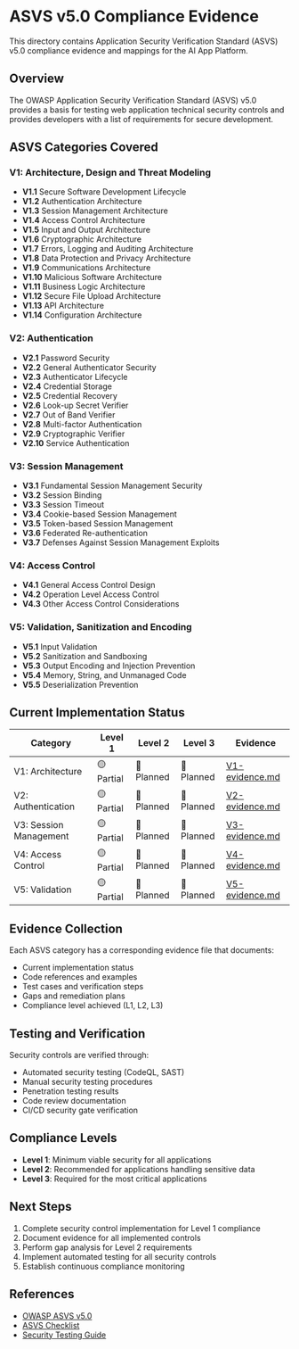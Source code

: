 # ASVS v5.0 Compliance Evidence

This directory contains Application Security Verification Standard (ASVS) v5.0 compliance evidence and mappings for the AI App Platform.

## Overview

The OWASP Application Security Verification Standard (ASVS) v5.0 provides a basis for testing web application technical security controls and provides developers with a list of requirements for secure development.

## ASVS Categories Covered

### V1: Architecture, Design and Threat Modeling
- **V1.1** Secure Software Development Lifecycle
- **V1.2** Authentication Architecture
- **V1.3** Session Management Architecture
- **V1.4** Access Control Architecture
- **V1.5** Input and Output Architecture
- **V1.6** Cryptographic Architecture
- **V1.7** Errors, Logging and Auditing Architecture
- **V1.8** Data Protection and Privacy Architecture
- **V1.9** Communications Architecture
- **V1.10** Malicious Software Architecture
- **V1.11** Business Logic Architecture
- **V1.12** Secure File Upload Architecture
- **V1.13** API Architecture
- **V1.14** Configuration Architecture

### V2: Authentication
- **V2.1** Password Security
- **V2.2** General Authenticator Security
- **V2.3** Authenticator Lifecycle
- **V2.4** Credential Storage
- **V2.5** Credential Recovery
- **V2.6** Look-up Secret Verifier
- **V2.7** Out of Band Verifier
- **V2.8** Multi-factor Authentication
- **V2.9** Cryptographic Verifier
- **V2.10** Service Authentication

### V3: Session Management
- **V3.1** Fundamental Session Management Security
- **V3.2** Session Binding
- **V3.3** Session Timeout
- **V3.4** Cookie-based Session Management
- **V3.5** Token-based Session Management
- **V3.6** Federated Re-authentication
- **V3.7** Defenses Against Session Management Exploits

### V4: Access Control
- **V4.1** General Access Control Design
- **V4.2** Operation Level Access Control
- **V4.3** Other Access Control Considerations

### V5: Validation, Sanitization and Encoding
- **V5.1** Input Validation
- **V5.2** Sanitization and Sandboxing
- **V5.3** Output Encoding and Injection Prevention
- **V5.4** Memory, String, and Unmanaged Code
- **V5.5** Deserialization Prevention

## Current Implementation Status

| Category | Level 1 | Level 2 | Level 3 | Evidence |
|----------|---------|---------|---------|----------|
| V1: Architecture | 🟡 Partial | 🔴 Planned | 🔴 Planned | [V1-evidence.md](V1-evidence.md) |
| V2: Authentication | 🟡 Partial | 🔴 Planned | 🔴 Planned | [V2-evidence.md](V2-evidence.md) |
| V3: Session Management | 🟡 Partial | 🔴 Planned | 🔴 Planned | [V3-evidence.md](V3-evidence.md) |
| V4: Access Control | 🟡 Partial | 🔴 Planned | 🔴 Planned | [V4-evidence.md](V4-evidence.md) |
| V5: Validation | 🟡 Partial | 🔴 Planned | 🔴 Planned | [V5-evidence.md](V5-evidence.md) |

## Evidence Collection

Each ASVS category has a corresponding evidence file that documents:
- Current implementation status
- Code references and examples
- Test cases and verification steps
- Gaps and remediation plans
- Compliance level achieved (L1, L2, L3)

## Testing and Verification

Security controls are verified through:
- Automated security testing (CodeQL, SAST)
- Manual security testing procedures
- Penetration testing results
- Code review documentation
- CI/CD security gate verification

## Compliance Levels

- **Level 1**: Minimum viable security for all applications
- **Level 2**: Recommended for applications handling sensitive data
- **Level 3**: Required for the most critical applications

## Next Steps

1. Complete security control implementation for Level 1 compliance
2. Document evidence for all implemented controls
3. Perform gap analysis for Level 2 requirements
4. Implement automated testing for all security controls
5. Establish continuous compliance monitoring

## References

- [OWASP ASVS v5.0](https://owasp.org/www-project-application-security-verification-standard/)
- [ASVS Checklist](https://github.com/OWASP/ASVS/tree/master/5.0)
- [Security Testing Guide](../../security/)